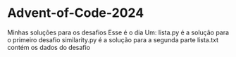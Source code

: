 # Advent-of-Code-2024
Minhas soluções para os desafios
Esse é o dia Um:
  lista.py é a solução para o primeiro desafio
  similarity.py é a solução para a segunda parte
  lista.txt contém os dados do desafio

  
